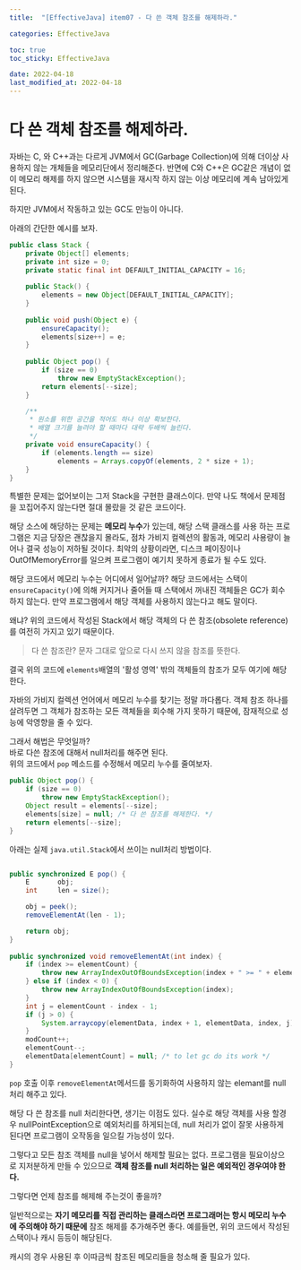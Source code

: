 ```yaml
---
title:  "[EffectiveJava] item07 - 다 쓴 객체 참조를 해제하라."

categories: EffectiveJava

toc: true
toc_sticky: EffectiveJava

date: 2022-04-18
last_modified_at: 2022-04-18
---
```


# 다 쓴 객체 참조를 해제하라.

자바는 C, 와 C++과는 다르게 JVM에서 GC(Garbage Collection)에 의해 더이상 사용하지 않는 개체들을 메모리단에서 정리해준다. 반면에 C와 C++은 GC같은 개념이 없이 메모리 해제를 하지 않으면
시스템을 재시작 하지 않는 이상 메모리에 계속 남아있게 된다.

하지만 JVM에서 작동하고 있는 GC도 만능이 아니다. 

아래의 간단한 예시를 보자.

```java
public class Stack {
    private Object[] elements;
    private int size = 0;
    private static final int DEFAULT_INITIAL_CAPACITY = 16;
    
    public Stack() {
        elements = new Object[DEFAULT_INITIAL_CAPACITY];
    }
    
    public void push(Object e) {
        ensureCapacity();
        elements[size++] = e;
    }
    
    public Object pop() {
        if (size == 0)
            throw new EmptyStackException();
        return elements[--size];
    }

    /**
     * 원소를 위한 공간을 적어도 하나 이상 확보한다.
     * 배열 크기를 늘려야 할 때마다 대략 두배씩 늘린다.
     */
    private void ensureCapacity() {
        if (elements.length == size)
            elements = Arrays.copyOf(elements, 2 * size + 1);
    }
}
```

특별한 문제는 없어보이는 그저 Stack을 구현한 클래스이다. 만약 나도 책에서 문제점을 꼬집어주지 않는다면 절대 몰랐을 것 같은 코드이다.

해당 소스에 해당하는 문제는 **메모리 누수**가 있는데, 해당 스택 클래스를 사용 하는 프로그램은 지금 당장은 괜찮을지 몰라도, 점차 가비지 컬렉션의 활동과, 메모리 사용량이 늘어나 결국 성능이 저하될 것이다.
최악의 상황이라면, 디스크 페이징이나 OutOfMemoryError를 일으켜 프로그램이 예기치 못하게 종료가 될 수도 있다.

해당 코드에서 메모리 누수는 어디에서 일어날까? 해당 코드에서는 스택이 `ensureCapacity()`에 의해 커지거나 줄어들 때 스택에서 꺼내진 객체들은 GC가 회수 하지 않는다. 만약 프로그램에서 해당 객체를 사용하지 않는다고 해도 말이다.

왜냐? 위의 코드에서 작성된 Stack에서 해당 객체의 다 쓴 참조(obsolete reference)를 여전히 가지고 있기 때문이다.

> 다 쓴 참조란? 문자 그대로 앞으로 다시 쓰지 않을 참조를 뜻한다.

결국 위의 코드에 `elements`배열의 '활성 영역' 밖의 객체들의 참조가 모두 여기에 해당한다.


자바의 가비지 컬렉션 언어에서 메모리 누수를 찾기는 정말 까다롭다. 객체 참조 하나를 살려두면 그 객체가 참조하는 모든 객체들을 회수해 가지 못하기 때문에, 잠재적으로 성능에 악영향을 줄 수 있다.

그래서 해법은 무엇일까?  
바로 다쓴 참조에 대해서 null처리를 해주면 된다.  
위의 코드에서 `pop` 메소드를 수정해서 메모리 누수를 줄여보자.

```java
public Object pop() {
    if (size == 0)
        throw new EmptyStackException();
    Object result = elements[--size];
    elements[size] = null; /* 다 쓴 참조를 해제한다. */
    return elements[--size];
}
```

아래는 실제 `java.util.Stack`에서 쓰이는 null처리 방법이다.

```java

public synchronized E pop() {
    E       obj;
    int     len = size();

    obj = peek();
    removeElementAt(len - 1);

    return obj;
}
    
public synchronized void removeElementAt(int index) {
    if (index >= elementCount) {
        throw new ArrayIndexOutOfBoundsException(index + " >= " + elementCount);
    } else if (index < 0) {
        throw new ArrayIndexOutOfBoundsException(index);
    }
    int j = elementCount - index - 1;
    if (j > 0) {
        System.arraycopy(elementData, index + 1, elementData, index, j);
    }
    modCount++;
    elementCount--;
    elementData[elementCount] = null; /* to let gc do its work */
}
```

`pop` 호출 이후 `removeElementAt`메서드를 동기화하여 사용하지 않는 elemant를 null처리 해주고 있다.

해당 다 쓴 참조를 null 처리한다면, 생기는 이점도 있다. 실수로 해당 객체를 사용 할경우 nullPointException으로 예외처리를 하게되는데, null 처리가 없이 잘못 사용하게 된다면 프로그램이 오작동을 일으킬 가능성이 있다.

그렇다고 모든 참조 객체를 null을 넣어서 해제할 필요는 없다. 프로그램을 필요이상으로 지저분하게 만들 수 있으므로 **객체 참조를 null 처리하는 일은 예외적인 경우여야 한다.**

그렇다면 언제 참조를 해제해 주는것이 좋을까?

일반적으로는 **자기 메모리를 직접 관리하는 클래스라면 프로그래머는 항시 메모리 누수에 주의해야 하기 때문에** 참조 해제를 추가해주면 좋다.
예를들면, 위의 코드에서 작성된 스택이나 캐시 등등이 해당된다.

캐시의 경우 사용된 후 이따금씩 참조된 메모리들을 청소해 줄 필요가 있다.


